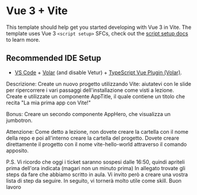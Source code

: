 # Vue 3 + Vite

This template should help get you started developing with Vue 3 in Vite. The template uses Vue 3 `<script setup>` SFCs, check out the [script setup docs](https://v3.vuejs.org/api/sfc-script-setup.html#sfc-script-setup) to learn more.

## Recommended IDE Setup

- [VS Code](https://code.visualstudio.com/) + [Volar](https://marketplace.visualstudio.com/items?itemName=Vue.volar) (and disable Vetur) + [TypeScript Vue Plugin (Volar)](https://marketplace.visualstudio.com/items?itemName=Vue.vscode-typescript-vue-plugin).

Descrizione:
Create un nuovo progetto utilizzando Vite: aiutatevi con le slide per ripercorrere i vari passaggi dell'installazione come visti a lezione. Create e utilizzate un componente AppTitle, il quale contiene un titolo che recita "La mia prima app con Vite!"

Bonus:
Creare un secondo componente AppHero, che visualizza un jumbotron.

Attenzione: Come detto a lezione, non dovete creare la cartella con il nome della repo e poi all'interno creare la cartella del progetto. Dovete creare direttamente il progetto con il nome vite-hello-world attraverso il comando apposito.

P.S. Vi ricordo che oggi i ticket saranno sospesi dalle 16:50, quindi apriteli prima dell'ora indicata (magari non un minuto prima)
In allegato trovate gli steps da fare che abbiamo scritto in aula. Vi invito però a creare una vostra lista di step da seguire. In seguito, vi tornerà molto utile come skill.
Buon lavoro
